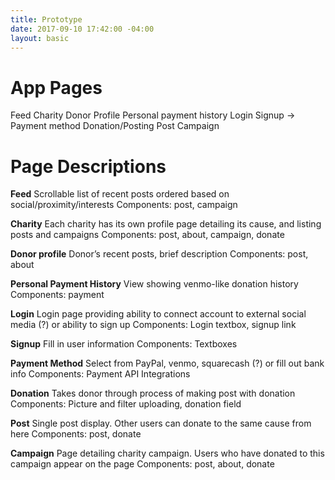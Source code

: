 ```yaml
---
title: Prototype
date: 2017-09-10 17:42:00 -04:00
layout: basic
---
```


# App Pages

Feed
Charity
Donor Profile
Personal payment history
Login
Signup -> Payment method
Donation/Posting
Post
Campaign

# Page Descriptions

**Feed**
Scrollable list of recent posts ordered based on social/proximity/interests
Components: post, campaign

**Charity**
Each charity has its own profile page detailing its cause, and listing posts and campaigns
Components: post, about, campaign, donate

**Donor profile**
Donor’s recent posts, brief description
Components: post, about

**Personal Payment History**
View showing venmo-like donation history
Components: payment

**Login**
Login page providing ability to connect account to external social media (?) or ability to sign up
Components: Login textbox, signup link

**Signup**
Fill in user information
Components: Textboxes

**Payment Method**
Select from PayPal, venmo, squarecash (?) or fill out bank info
Components: Payment API Integrations

**Donation**
Takes donor through process of making post with donation
Components: Picture and filter uploading, donation field

**Post**
Single post display. Other users can donate to the same cause from here
Components: post, donate

**Campaign**
Page detailing charity campaign. Users who have donated to this campaign appear on the page
Components: post, about, donate
